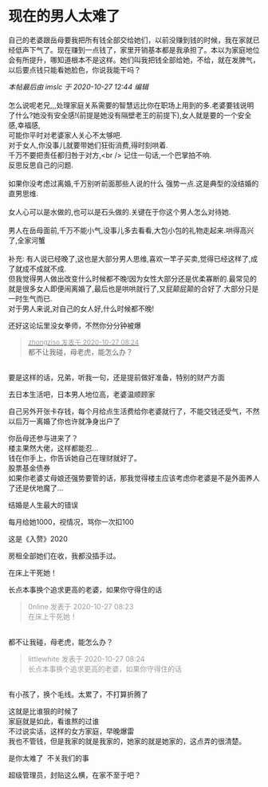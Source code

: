 # 现在的男人太难了


自己的老婆跟岳母要我把所有钱全部交给她们，以前没赚到钱的时候，我在家就已经低声下气了。现在赚到一点钱了，家里开销基本都是我承担了。本以为家庭地位会有所提升，哪知道根本不是这样。她们叫我把钱全部给她，不给，就在发脾气，以后要点钱只能看她脸色，你说我能干吗？

<i class="pstatus"> 本帖最后由 imslc 于 2020-10-27 12:44 编辑 </i><br />
<br />
怎么说呢老兄,,,处理家庭关系需要的智慧远比你在职场上用到的多.老婆要钱说明了什么?她没有安全感!(前提是她没有隔壁老王的前提下),女人就是要的一个安全感,幸福感,<br />
可能你平时对老婆家人关心不太够吧.<br />
对于女人,你没事儿就要带她们狂街消费,得时刻哄着.<br />
千万不要把责任都归咎于对方,\<br />
记住一句话,一个巴掌拍不响.<br />
反思反思自己的问题.<br />
<br />
如果你没考虑过离婚,千万别听前面那些人说的什么 强势一点.这是典型的没结婚的直男思维.<br />
<br />
女人心可以是水做的,也可以是石头做的.关键在于你这个男人怎么对待她.<br />
<br />
男人在岳母面前,千万不能小气,没事儿多去看看,大包小包的礼物走起来.哄得高兴了,全家河蟹<br />
<br />
补充: 有人说已经晚了,这也是大部分男人思维,喜欢一竿子买卖,觉得已经这样了,成了就成不成就不成.<br />
但我觉得男人做出改变什么时候都不晚!因为女性大部分还是优柔寡断的.最常见的就是很多女人即便闹离婚了,最后也是哄哄就行了,又屁颠屁颠的合好了.大部分只是一时生气而已.<br />
对于男人来说,对自己的女人好,什么时候都不晚!<br />


还好这论坛里没女拳师，不然你分分钟被爆

<div class="quote"><blockquote><font size="2"><a href="https://www.hostloc.com/forum.php?mod=redirect&amp;goto=findpost&amp;pid=9357202&amp;ptid=758822" target="_blank"><font color="#999999">zhongziso 发表于 2020-10-27 08:24</font></a></font><br />
都不让我碰，母老虎，能怎么办？</blockquote></div><br />
要是这样的话，兄弟，听我一句，还是提前做好准备，特别的财产方面

去日本生活吧，日本男人地位高，老婆温顺顾家

自己另外开张卡存钱，每个月给点生活费给你老婆就行了，不能交钱还受气，不然以后万一离婚了你也许就净身出户了

你岳母还参与进来了？<br />
楼主果然大佬，这样都能忍...<br />
钱在你手上，你告诉她自己在理财就好了。<br />
股票基金债券<br />
如果你老婆丈母娘还强势要管的话，那我觉得楼主应该考虑你老婆是不是外面养人了还是伏地魔了...<img id="aimg_ES9s6" onclick="zoom(this, this.src, 0, 0, 0)" class="zoom" src="https://cdn.jsdelivr.net/gh/hishis/forum-master/public/images/patch.gif" onmouseover="img_onmouseoverfunc(this)" onload="thumbImg(this)" border="0" alt="" />

结婚是人生最大的错误

每月给她1000，视情况，骂你一次扣100

这是《入赘》2020

房租全部她们在收，我都没插手过。

在床上干死她！

长点本事换个追求更高的老婆，如果你守得住的话

<div class="quote"><blockquote><font color="#999999">0nline 发表于 2020-10-27 08:23</font><br />
<font color="#999999">在床上干死她！</font></blockquote></div><br />
都不让我碰，母老虎，能怎么办？

<div class="quote"><blockquote><font color="#999999">littlewhite 发表于 2020-10-27 08:24</font><br />
<font color="#999999">长点本事换个追求更高的老婆，如果你守得住的话</font></blockquote></div><br />
有小孩了，换个毛线。太累了，不打算折腾了

这就是比谁狠的时候了<br />
家庭就是如此，看谁熬的过谁<br />
不过说实话，这样的女方家庭，早晚爆雷<br />
我也不管钱，但是我家的就是我家的，她家的就是她家的，这点弄的很清楚。

是你太难了&nbsp;&nbsp;不关我们的事<img src="static/image/smiley/default/lol.gif" smilieid="12" border="0" alt="" />

超级管理员，封贴这么横，在家不至于吧？
